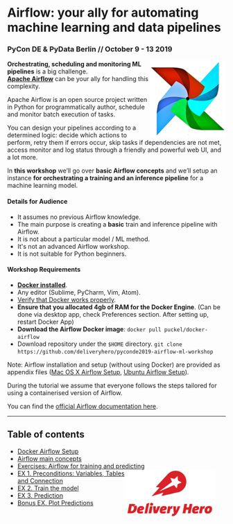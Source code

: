 # Airflow: your ally for automating machine learning and data pipelines


### PyCon DE & PyData Berlin // October 9 - 13 2019

<img src="/media/airflow_logo.png" align="right" width="35%">

**Orchestrating, scheduling and monitoring ML pipelines** is a big challenge.<br /> **[Apache Airflow](https://airflow.apache.org)** can be your ally for handling this complexity.

Apache Airflow is an open source project written in Python for programmatically author, schedule and monitor batch execution of tasks.

You can design your pipelines according to a determined logic: decide which actions to perform, retry them if errors occur, skip tasks if dependencies are not met, access monitor and log status through a friendly and powerful web UI, and a lot more.

In **this workshop** we’ll go over **basic Airflow concepts** and we’ll setup an instance **for orchestrating a training and an inference pipeline** for a machine learning model.


#### Details for Audience
* It assumes no previous Airflow knowledge.
* The main purpose is creating a **basic** train and inference pipeline with Airflow.
* It is not about a particular model / ML method.
* It's not an advanced Airflow workshop.
* It is not suitable for Python beginners.

#### Workshop Requirements
* **[Docker installed](https://www.docker.com/)**.
* Any editor (Sublime, PyCharm, Vim, Atom).
* [Verify that Docker works properly](https://docs.docker.com/get-started/part2/).
* **Ensure that you allocated 4gb of RAM for the Docker Engine**. (Can be done via desktop app, check Preferences section. After setting up, restart Docker App)
* **Download the Airflow Docker image**: `docker pull puckel/docker-airflow`
* Download repository under the `$HOME` directory.
`git clone https://github.com/deliveryhero/pyconde2019-airflow-ml-workshop`

Note: Airflow installation and setup (without using Docker) are provided as appendix files ([Mac OS X Airflow Setup](#mac-os-x-airflow-setup-top), [Ubuntu Airflow Setup](#ubuntu-airflow-setup-top)).

During the tutorial we assume that everyone follows the steps tailored for using a containerised version of Airflow.

You can find the [official Airflow documentation here](https://airflow.incubator.apache.org/).

-------

## Table of contents
- [Docker Airflow Setup](https://github.com/deliveryhero/pyconde2019-airflow-ml-workshop/blob/master/docker_airflow_setup.md)
- [Airflow main concepts](https://github.com/deliveryhero/pyconde2019-airflow-ml-workshop/blob/master/airflow_main_concepts.md)
- [Exercises: Airflow for training and predicting](https://github.com/deliveryhero/pyconde2019-airflow-ml-workshop/blob/master/exercise_intro.md)
<a href="https://www.deliveryhero.com"><img src="/media/delivery_hero_logo.png" alt="Delivery Hero" align="right" style="margin-right: 25px" height=110></a>
- [EX 1. Preconditions: Variables, Tables and Connection](https://github.com/deliveryhero/pyconde2019-airflow-ml-workshop/blob/master/exercise_1.md)
- [EX 2. Train the model](https://github.com/deliveryhero/pyconde2019-airflow-ml-workshop/blob/master/exercise_2.md)
- [EX 3. Prediction](https://github.com/deliveryhero/pyconde2019-airflow-ml-workshop/blob/master/exercise_3.md)
- [Bonus EX. Plot Predictions](https://github.com/deliveryhero/pyconde2019-airflow-ml-workshop/blob/master/exercise_4.md)
